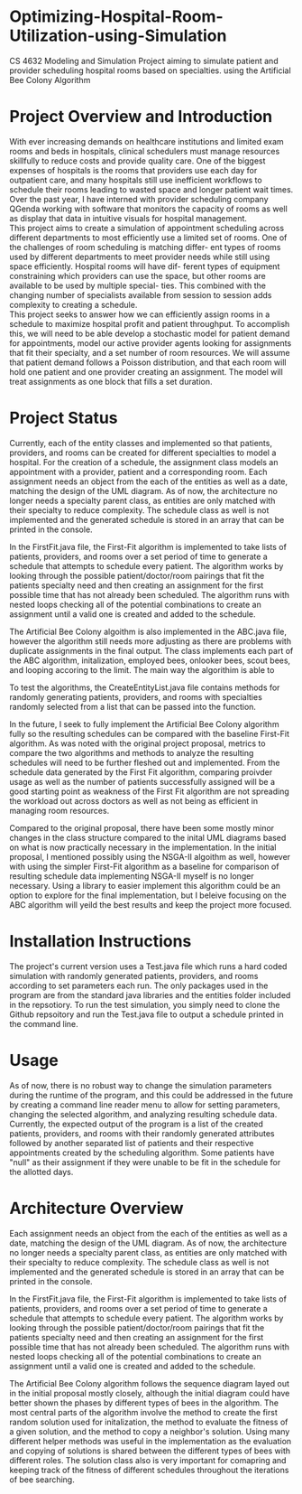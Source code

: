 # Optimizing-Hospital-Room-Utilization-using-Simulation
CS 4632 Modeling and Simulation Project aiming to simulate patient and provider scheduling hospital rooms based on specialties. using the Artificial Bee Colony Algorithm

# Project Overview and Introduction
With ever increasing demands on healthcare institutions and limited
exam rooms and beds in hospitals, clinical schedulers must manage
resources skillfully to reduce costs and provide quality care. One
of the biggest expenses of hospitals is the rooms that providers use
each day for outpatient care, and many hospitals still use inefficient
workflows to schedule their rooms leading to wasted space and longer
patient wait times. Over the past year, I have interned with provider
scheduling company QGenda working with software that monitors
the capacity of rooms as well as display that data in intuitive visuals
for hospital management.
<br/>
This project aims to create a simulation of appointment scheduling
across different departments to most efficiently use a limited set of
rooms. One of the challenges of room scheduling is matching differ-
ent types of rooms used by different departments to meet provider
needs while still using space efficiently. Hospital rooms will have dif-
ferent types of equipment constraining which providers can use the
space, but other rooms are available to be used by multiple special-
ties. This combined with the changing number of specialists available
from session to session adds complexity to creating a schedule.
<br/>
This project seeks to answer how we can efficiently assign rooms in
a schedule to maximize hospital profit and patient throughput. To
accomplish this, we will need to be able develop a stochastic model for
patient demand for appointments, model our active provider agents
looking for assignments that fit their specialty, and a set number
of room resources. We will assume that patient demand follows a
Poisson distribution, and that each room will hold one patient and one
provider creating an assignment. The model will treat assignments
as one block that fills a set duration.

# Project Status
Currently, each of the entity classes and implemented so that patients, providers, and rooms can be created for different specialties to model a hospital. For the creation of a schedule, the assignment class models an appointment with a provider, patient and a corresponding room. Each assignment needs an object from the each of the entities as well as a date, matching the design of the UML diagram. As of now, the architecture no longer needs a specialty parent class, as entities are only matched with their specialty to reduce complexity. The schedule class as well is not implemented and the generated schedule is stored in an array that can be printed in the console. 

In the FirstFit.java file, the First-Fit algorithm is implemented to take lists of patients, providers, and rooms over a set period of time to generate a schedule that attempts to schedule every patient. The algorithm works by looking through the possible patient/doctor/room pairings that fit the patients specialty need and then creating an assignment for the first possible time that has not already been scheduled. The algorithm runs with nested loops checking all of the potential combinations to create an assignment until a valid one is created and added to the schedule.

The Artificial Bee Colony algoithm is also implemented in the ABC.java file, however the algorithm still needs more adjusting as there are problems with duplicate assignments in the final output. The class implements each part of the ABC algorithm, initalization, employed bees, onlooker bees, scout bees, and looping accoring to the limit. The main way the algorithim is able to 

To test the algorithms, the CreateEntityList.java file contains methods for randomly generating patients, providers, and rooms with specialties randomly selected from a list that can be passed into the function.

In the future, I seek to fully implement the Artificial Bee Colony algorithm fully so the resulting schedules can be compared with the baseline First-Fit algorithm. As was noted with the original project proposal, metrics to compare the two algorithms and methods to analyze the resulting schedules will need to be further fleshed out and implemented. From the schedule data generated by the First Fit algorithm, comparing proivder usage as well as the number of patients successfully assigned will be a good starting point as weakness of the First Fit algorithm are not spreading the workload out across doctors as well as not being as efficient in managing room resources.

Compared to the original proposal, there have been some mostly minor changes in the class structure compared to the inital UML diagrams based on what is now practically necessary in the implementation. In the initial proposal, I mentioned possibly using the NSGA-II algoithm as well, however with using the simpler First-Fit algorithm as a baseline for comparison of resulting schedule data implementing NSGA-II myself is no longer necessary. Using a library to easier implement this algorithm could be an option to explore for the final implementation, but I beleive focusing on the ABC algorithm will yeild the best results and keep the project more focused.

# Installation Instructions

The project's current version uses a Test.java file which runs a hard coded simulation with randomly generated patients, providers, and rooms according to set parameters each run. The only packages used in the program are from the standard java libraries and the entities folder included in the repsotiory. To run the test simulation, you simply need to clone the Github repsoitory and run the Test.java file to output a schedule printed in the command line.

# Usage

As of now, there is no robust way to change the simulation parameters during the runtime of the program, and this could be addressed in the future by creating a command line reader menu to allow for setting parameters, changing the selected algorithm, and analyzing resulting schedule data. Currently, the expected output of the program is a list of the created patients, providers, and rooms with their randomly generated attributes followed by another separated list of patients and their respective appointments created by the scheduling algorithm. Some patients have "null" as their assignment if they were unable to be fit in the schedule for the allotted days.

# Architecture Overview

Each assignment needs an object from the each of the entities as well as a date, matching the design of the UML diagram. As of now, the architecture no longer needs a specialty parent class, as entities are only matched with their specialty to reduce complexity. The schedule class as well is not implemented and the generated schedule is stored in an array that can be printed in the console. 

In the FirstFit.java file, the First-Fit algorithm is implemented to take lists of patients, providers, and rooms over a set period of time to generate a schedule that attempts to schedule every patient. The algorithm works by looking through the possible patient/doctor/room pairings that fit the patients specialty need and then creating an assignment for the first possible time that has not already been scheduled. The algorithm runs with nested loops checking all of the potential combinations to create an assignment until a valid one is created and added to the schedule.

The Artificial Bee Colony algorithm follows the sequence diagram layed out in the initial proposal mostly closely, although the initial diagram could have better shown the phases by different types of bees in the algorithm. The most central parts of the algorithm involve the method to create the first random solution used for initalization, the method to evaluate the fitness of a given solution, and the method to copy a neighbor's solution. Using many different helper methods was useful in the implementation as the evaluation and copying of solutions is shared between the different types of bees with different roles. The solution class also is very important for comapring and keeping track of the fitness of different schedules throughout the iterations of bee searching. 

